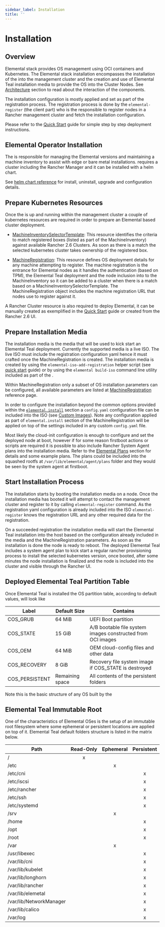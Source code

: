```yaml
---
sidebar_label: Installation
title: ''
---
```


# Installation

## Overview

Elemental stack provides OS management using OCI containers and Kubernetes. The Elemental
stack installation encompasses the installation of the <Vars name="elemental_operator_name" /> into the
management cluster and the creation and use of Elemental Teal installation media to
provide the OS into the Cluster Nodes. See [Architecture](architecture.md) section to read about the
interaction of the components.

The installation configuration is mostly applied and set as part of the registration process.
The registration process is done by the `elemental-register` (the <Vars name="elemental_operator_name" /> client part)
who is the responsible to register nodes in a Rancher management cluster and fetch the installation configuration.

Please refer to the [Quick Start](quickstart-cli.md) guide for simple step by step deployment instructions.

## Elemental Operator Installation

The <Vars name="elemental_operator_name" /> is responsible for managing the Elemental versions and
maintaining a machine inventory to assist with edge or bare metal installations. <Vars name="elemental_operator_name" />
requires a cluster including the Rancher Manager and it can be installed with a helm chart.

See <Vars name="elemental_operator_name" /> [helm chart reference](elementaloperatorchart-reference.md) for install,
uninstall, upgrade and configuration details.

## Prepare Kubernetes Resources

Once the <Vars name="elemental_operator_name" /> is up and running within the management cluster a couple of kubernetes
resources are required in order to prepare an Elemental based cluster deployment.

* [MachineInventorySelectorTemplate](machineinventoryselectortemplate-reference.md):
  This resource identifies the criteria to match registered boxes (listed as part of the MachineInventory)
  against available Rancher 2.6 Clusters. As soon as there is a match the selected kubernetes cluster takes
  ownership of the registered box.
  
* [MachineRegistration](machineregistration-reference.md):
  This resource defines OS deployment details for any machine attempting to register. The machine
  registration is the entrance for Elemental nodes as it handles the authentication (based on TPM),
  the Elemental Teal deployment and the node inclusion into to the MachineInventory so it can be added
  to a cluster when there is a match based on a MachineInventorySelectorTemplate. The MachineRegistration
  object includes the machine registration URL that nodes use to register against it.

A Rancher Cluster resource is also required to deploy Elemental, it can be manually created as exemplified in
the [Quick Start](quickstart-cli.md) guide or created from the Rancher 2.6 UI.

## Prepare Installation Media

The installation media is the media that will be used to kick start an Elemental Teal deployment. Currently
the supported media is a live ISO. The live ISO must include the registration configuration yaml hence it must
crafted once the MachineRegistration is created. The installation media is created by using the `elemental-iso-add-registration`
helper script (see [quick start](quickstart-cli.md#preparing-the-iso) guide)
or by using the `elemental build-iso` command line utility included as part of the <Vars name="elemental_toolkit_name" link="elemental_toolkit_url/docs/creating-derivatives/build_iso" />.

Within MachineRegistration only a subset of OS installation parameters can be configured, all available parameters are listed
at [MachineRegistration](machineregistration-reference.md) reference page.

In order to configure the installation beyond the common options provided within the
[`elemental.install`](machineregistration-reference.md#configelementalinstall) section a `config.yaml`
configuration file can be included into the ISO (see [Custom Images](customizing.md#custom-elemental-client-configuration-file)).
Note any configuration applied as part of `elemental.install` section of the MachineRegistration will be
applied on top of the settings included in any custom `config.yaml` file.

Most likely the cloud-init configuration is enough to configure and set the deployed node at boot, however
if for some reason firstboot actions or scripts are required it is possible to also include
Rancher System Agent plans into the installation media. Refer to the [Elemental Plans](elemental-plans.md) section for details and
some example plans. The plans could be included into the squashed rootfs at `/var/lib/elemental/agent/plans`
folder and they would be seen by the system agent at firstboot.

## Start Installation Process

The installation starts by booting the installation media on a node. Once the installation media has booted it will
attempt to contact the management cluster and register to it by calling `elemental-register` command.
As the registration yaml configuration is already included into the ISO `elemental-register` knows the registration URL and
any other required data for the registration.

On a succeeded registration the installation media will start the Elemental Teal installation into the host based
on the configuration already included in the media and the MachineRegistration parameters. As soon as the installation
is done the node is ready to reboot. The deployed Elemental Teal includes a system agent plan to
kick start a regular rancher provisioning process to install the selected kubernetes version, once booted, after
some minutes the node installation is finalized and the node is included into the cluster and visible through
the Rancher UI.

## Deployed Elemental Teal Partition Table

Once Elemental Teal is installed the OS partition table, according to default values, will look like

| Label          | Default Size    | Contains                                                    |
|----------------|-----------------|-------------------------------------------------------------|
| COS_GRUB       | 64 MiB          | UEFI Boot partition                                         |
| COS_STATE      | 15 GiB          | A/B bootable file system images constructed from OCI images |
| COS_OEM        | 64 MiB          | OEM cloud-config files and other data                       |
| COS_RECOVERY   | 8 GiB           | Recovery file system image if COS_STATE is destroyed        |
| COS_PERSISTENT | Remaining space | All contents of the persistent folders                      |

Note this is the basic structure of any OS built by the <Vars name="elemental_toolkit_name" link="elemental_toolkit_url" />

## Elemental Teal Immutable Root

One of the characteristics of Elemental OSes is the setup of an immutable root filesystem where some ephemeral or
persistent locations are applied on top of it. Elemental Teal default folders structure is listed in the
matrix below.

| Path                    | Read-Only | Ephemeral | Persistent |
|-------------------------|:---------:|:---------:|:----------:|
| /                       |     x     |           |            |
| /etc                    |           |     x     |            |
| /etc/cni                |           |           |     x      |
| /etc/iscsi              |           |           |     x      |
| /etc/rancher            |           |           |     x      |
| /etc/ssh                |           |           |     x      |
| /etc/systemd            |           |           |     x      |
| /srv                    |           |     x     |            |
| /home                   |           |           |     x      |
| /opt                    |           |           |     x      |
| /root                   |           |           |     x      |
| /var                    |           |     x     |            |
| /usr/libexec            |           |           |     x      |
| /var/lib/cni            |           |           |     x      |
| /var/lib/kubelet        |           |           |     x      |
| /var/lib/longhorn       |           |           |     x      |
| /var/lib/rancher        |           |           |     x      |
| /var/lib/elemetal       |           |           |     x      |
| /var/lib/NetworkManager |           |           |     x      |
| /var/lib/calico         |           |           |     x      |
| /var/log                |           |           |     x      |
